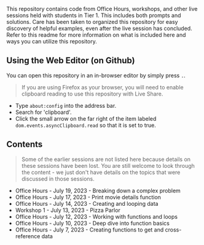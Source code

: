 This repository contains code from Office Hours, workshops, and other live sessions held with students in Tier 1. This includes both prompts and solutions. Care has been taken to organized this repository for easy discovery of helpful examples, even after the live session has concluded. Refer to this readme for more information on what is included here and ways you can utilize this repository.

## Using the Web Editor (on Github)

You can open this repository in an in-browser editor by simply press `.`.

> If you are using Firefox as your browser, you will need to enable clipboard reading to use this repository with Live Share.
* Type `about:config` into the address bar.
* Search for 'clipboard'.
* Click the small arrow on the far right of the item labeled `dom.events.asyncClipboard.read` so that it is set to true.

## Contents

> Some of the earlier sessions are not listed here because details on these sessions have been lost. You are still welcome to look through the content - we just don't have details on the topics that were discussed in those sessions.

* Office Hours - July 19, 2023 - Breaking down a complex problem
* Office Hours - July 17, 2023 - Print movie details function
* Office Hours - July 14, 2023 - Creating and looping data
* Workshop 1 - July 13, 2023 - Pizza Parlor
* Office Hours - July 12, 2023 - Working with functions and loops
* Office Hours - July 10, 2023 - Deep dive into function basics
* Office Hours - July 7, 2023 - Creating functions to get and cross-reference data